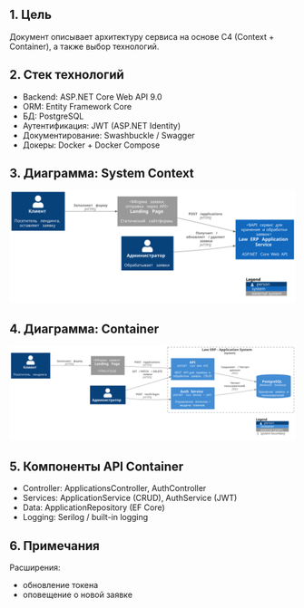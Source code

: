 ## 1. Цель
Документ описывает архитектуру сервиса на основе C4 (Context + Container), а также выбор технологий.

## 2. Стек технологий
- Backend: ASP.NET Core Web API 9.0
- ORM: Entity Framework Core
- БД: PostgreSQL
- Аутентификация: JWT (ASP.NET Identity)
- Документирование: Swashbuckle / Swagger
- Докеры: Docker + Docker Compose

## 3. Диаграмма: System Context
![System Context](diagrams/context.svg)

## 4. Диаграмма: Container
![Container Diagram](diagrams/container.svg)

## 5. Компоненты API Container
- Controller: ApplicationsController, AuthController
- Services: ApplicationService (CRUD), AuthService (JWT)
- Data: ApplicationRepository (EF Core)
- Logging: Serilog / built-in logging

## 6. Примечания
Расширения:
 - обновление токена
 - оповещение о новой заявке
